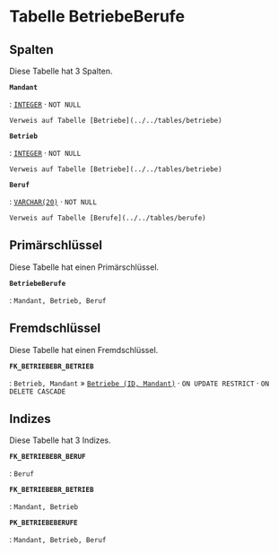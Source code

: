 # Tabelle **BetriebeBerufe**

## Spalten

Diese Tabelle hat 3 Spalten.

**`Mandant`**

:   [`INTEGER`](https://firebirdsql.org/file/documentation/html/en/refdocs/fblangref40/firebird-40-language-reference.html#fblangref40-datatypes-inttypes) · `NOT NULL`

    Verweis auf Tabelle [Betriebe](../../tables/betriebe)

**`Betrieb`**

:   [`INTEGER`](https://firebirdsql.org/file/documentation/html/en/refdocs/fblangref40/firebird-40-language-reference.html#fblangref40-datatypes-inttypes) · `NOT NULL`

    Verweis auf Tabelle [Betriebe](../../tables/betriebe)

**`Beruf`**

:   [`VARCHAR(20)`](https://firebirdsql.org/file/documentation/html/en/refdocs/fblangref40/firebird-40-language-reference.html#fblangref40-datatypes-chartypes) · `NOT NULL`

    Verweis auf Tabelle [Berufe](../../tables/berufe)

## Primärschlüssel

Diese Tabelle hat einen Primärschlüssel.

**`BetriebeBerufe`**

:   `Mandant, Betrieb, Beruf`

## Fremdschlüssel

Diese Tabelle hat einen Fremdschlüssel.

**`FK_BETRIEBEBR_BETRIEB`**

:   `Betrieb, Mandant` » [`Betriebe (ID, Mandant)`](../../tables/betriebe) · `ON UPDATE RESTRICT` · `ON DELETE CASCADE`

## Indizes

Diese Tabelle hat 3 Indizes.

**`FK_BETRIEBEBR_BERUF`**

:   `Beruf`

**`FK_BETRIEBEBR_BETRIEB`**

:   `Mandant, Betrieb`

**`PK_BETRIEBEBERUFE`**

:   `Mandant, Betrieb, Beruf`
